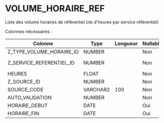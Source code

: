 # VOLUME_HORAIRE_REF

Liste des volume horaires de référentiel (nb d'heures par service référentiel)

Colonnes nécessaires :

|Colonne                 |Type    |Longueur|Nullable|Commentaire                        |
|------------------------|--------|--------|--------|-----------------------------------|
|Z_TYPE_VOLUME_HORAIRE_ID|NUMBER  |        |Non     |==> TYPE_VOLUME_HORAIRE.CODE       |
|Z_SERVICE_REFERENTIEL_ID|NUMBER  |        |Non     |==> SERVICE_REFERENTIEL.SOURCE_CODE|
|HEURES                  |FLOAT   |        |Non     |                                   |
|Z_SOURCE_ID             |NUMBER  |        |Non     |==> SOURCE.CODE                    |
|SOURCE_CODE             |VARCHAR2|100     |Non     |                                   |
|AUTO_VALIDATION         |NUMBER  |        |Non     | Flag (1 ou 0)                     |
|HORAIRE_DEBUT           |DATE    |        |Oui     |                                   |
|HORAIRE_FIN             |DATE    |        |Oui     |                                   |
